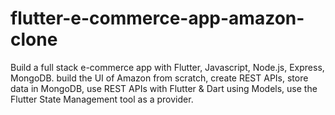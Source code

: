 # flutter-e-commerce-app-amazon-clone
Build a full stack e-commerce app with Flutter, Javascript, Node.js, Express, MongoDB. build the UI of Amazon from scratch, create REST APIs, store data in MongoDB, use REST APIs with Flutter & Dart using Models, use the Flutter State Management tool as a provider.
